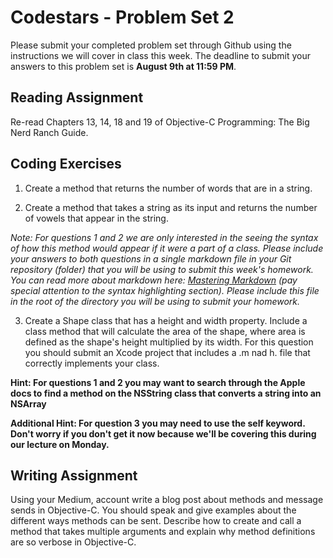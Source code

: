# Codestars - Problem Set 2

Please submit your completed problem set through Github using the instructions we will cover in class this week. The deadline to submit your answers to this problem set is **August 9th at 11:59 PM**.

## Reading Assignment
Re-read Chapters 13, 14, 18 and 19 of Objective-C Programming: The Big Nerd Ranch Guide.

## Coding Exercises 

1) Create a method that returns the number of words that are in a string.

2) Create a method that takes a string as its input and returns the number of vowels that appear in the string. 

*Note: For questions 1 and 2 we are only interested in the seeing the syntax of how this method would appear if it were a part of a class. Please include your answers to both questions in a single markdown file in your Git repository (folder) that you will be using to submit this week's homework. You can read more about markdown here: [Mastering Markdown](https://guides.github.com/features/mastering-markdown/) (pay special attention to the syntax highlighting section). Please include this file in the root of the directory you will be using to submit your homework.*

3) Create a Shape class that has a height and width property. Include a class method that will calculate the area of the shape, where area is defined as the shape's height multiplied by its width. For this question you should submit an Xcode project that includes a .m nad h. file that correctly implements your class.

**Hint: For questions 1 and 2 you may want to search through the Apple docs to find a method on the NSString class that converts a string into an NSArray**

**Additional Hint: For question 3 you may need to use the self keyword. Don't worry if you don't get it now because we'll be covering this during our lecture on Monday.**


## Writing Assignment
Using your Medium, account write a blog post about methods and message sends in Objective-C. You should speak and give examples about the different ways methods can be sent. Describe how to create and call a method that takes multiple arguments and explain why method definitions are so verbose in Objective-C.
